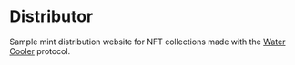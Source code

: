 # Distributor

Sample mint distribution website for NFT collections made with the [Water Cooler](https://github.com/Galliun/water_cooler) protocol.
